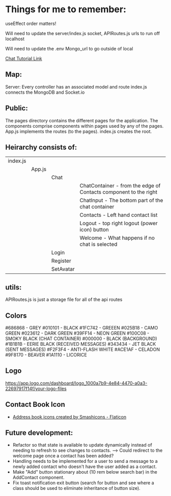 



# Things for me to remember: 
useEffect order matters!

Will need to update the server/index.js socket, APIRoutes.js urls to run off localhost

Will need to update the .env Mongo_url to go outside of local

[Chat Tutorial Link](https://www.youtube.com/watch?v=otaQKODEUFs&t=11637s)

## Map:

Server:
Every controller has an associated model and route
index.js connects the MongoDB and Socket.io

## Public:

The pages directory contains the different pages for the application. 
The components comprise components within pages used by any of the pages. 
App.js implements the routes (to the pages).
index.js creates the root.

## Heirarchy consists of:
|          |        |       |       |
| -----    | -----  | ----- | ----- |
| index.js |        |       |       |
|          | App.js |       |       | 
|          |        | Chat  |       |
|          |        |       | ChatContainer - from the edge of Contacts component to the right | 
|          |        |       | ChatInput - The bottom part of the chat container |
|          |        |       | Contacts - Left hand contact list |
|          |        |       | Logout - top right logout (power icon) button |
|          |        |       | Welcome - What happens if no chat is selected  |
|          |        | Login  |       |
|          |        | Register |       |
|          |        | SetAvatar  |       |          
            


## utils:

APIRoutes.js is just a storage file for all of the api routes

## Colors
#686868 - GREY
#010101 - BLACK
#1FC742 - GREEEN
#025B18 - CAMO GREEN
#023612 - DARK GREEN
#39FF14 - NEON GREEN
#100C08 - SMOKY BLACK (CHAT CONTAINER)
#000000 - BLACK (BACKGROUND)
#1B1B1B - EERIE BLACK (RECEIVED MESSAGES)
#343434 - JET BLACK (SENT MESSAGES)
#F2F3F4 - ANTI-FLASH WHITE
#ACE1AF - CELADON
#9F8170 - BEAVER
#1A1110 - LICORICE
## Logo
https://app.logo.com/dashboard/logo_1000a7b9-4e84-4470-a0a3-22697917f14f/your-logo-files

## Contact Book Icon
* <a href="https://www.flaticon.com/free-icons/address-book" title="address book icons">Address book icons created by Smashicons - Flaticon</a>

## Future development:

* Refactor so that state is available to update dynamically instead of needing to refresh to see changes to contacts. --> Could redirect to the welcome page once a contact has been added?
* Handling needs to be implemented for a user to send a message to a newly added contact who doesn't have the user added as a contact. 
* Make "Add" button stationary about (10 rem below search bar) in the AddContact component. 
* Fix toast notification exit button (search for button and see where a class should be used to eliminate inheritance of button size).